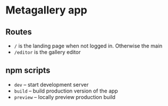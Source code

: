 # Metagallery app

## Routes

- `/` is the landing page when not logged in. Otherwise the main
- `/editor` is the gallery editor

## npm scripts

- `dev` – start development server
- `build` – build production version of the app
- `preview` – locally preview production build
